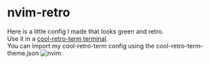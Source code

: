# nvim-retro
Here is a little config I made that looks green and retro.  
Use it in a [cool-retro-term terminal](https://github.com/Swordfish90/cool-retro-term).  
You can import my cool-retro-term config using the cool-retro-term-theme.json
![nvim](https://github.com/user-attachments/assets/2ff0e9b9-507e-46ef-bf20-11358be0ab49)

